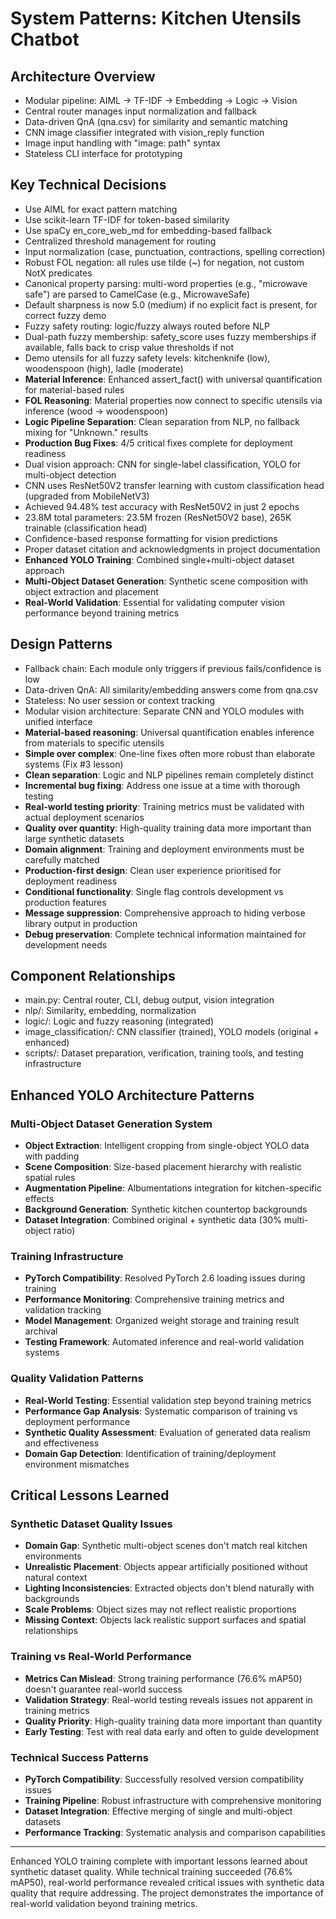 # System Patterns: Kitchen Utensils Chatbot

## Architecture Overview
- Modular pipeline: AIML → TF-IDF → Embedding → Logic → Vision
- Central router manages input normalization and fallback
- Data-driven QnA (qna.csv) for similarity and semantic matching
- CNN image classifier integrated with vision_reply function
- Image input handling with "image: path" syntax
- Stateless CLI interface for prototyping

## Key Technical Decisions
- Use AIML for exact pattern matching
- Use scikit-learn TF-IDF for token-based similarity
- Use spaCy en_core_web_md for embedding-based fallback
- Centralized threshold management for routing
- Input normalization (case, punctuation, contractions, spelling correction)
- Robust FOL negation: all rules use tilde (~) for negation, not custom NotX predicates
- Canonical property parsing: multi-word properties (e.g., "microwave safe") are parsed to CamelCase (e.g., MicrowaveSafe)
- Default sharpness is now 5.0 (medium) if no explicit fact is present, for correct fuzzy demo
- Fuzzy safety routing: logic/fuzzy always routed before NLP
- Dual-path fuzzy membership: safety_score uses fuzzy memberships if available, falls back to crisp value thresholds if not
- Demo utensils for all fuzzy safety levels: kitchenknife (low), woodenspoon (high), ladle (moderate)
- **Material Inference**: Enhanced assert_fact() with universal quantification for material-based rules
- **FOL Reasoning**: Material properties now connect to specific utensils via inference (wood → woodenspoon)
- **Logic Pipeline Separation**: Clean separation from NLP, no fallback mixing for "Unknown." results
- **Production Bug Fixes**: 4/5 critical fixes complete for deployment readiness
- Dual vision approach: CNN for single-label classification, YOLO for multi-object detection
- CNN uses ResNet50V2 transfer learning with custom classification head (upgraded from MobileNetV3)
- Achieved 94.48% test accuracy with ResNet50V2 in just 2 epochs
- 23.8M total parameters: 23.5M frozen (ResNet50V2 base), 265K trainable (classification head)
- Confidence-based response formatting for vision predictions
- Proper dataset citation and acknowledgments in project documentation
- **Enhanced YOLO Training**: Combined single+multi-object dataset approach
- **Multi-Object Dataset Generation**: Synthetic scene composition with object extraction and placement
- **Real-World Validation**: Essential for validating computer vision performance beyond training metrics

## Design Patterns
- Fallback chain: Each module only triggers if previous fails/confidence is low
- Data-driven QnA: All similarity/embedding answers come from qna.csv
- Stateless: No user session or context tracking
- Modular vision architecture: Separate CNN and YOLO modules with unified interface
- **Material-based reasoning**: Universal quantification enables inference from materials to specific utensils
- **Simple over complex**: One-line fixes often more robust than elaborate systems (Fix #3 lesson)
- **Clean separation**: Logic and NLP pipelines remain completely distinct
- **Incremental bug fixing**: Address one issue at a time with thorough testing
- **Real-world testing priority**: Training metrics must be validated with actual deployment scenarios
- **Quality over quantity**: High-quality training data more important than large synthetic datasets
- **Domain alignment**: Training and deployment environments must be carefully matched
- **Production-first design**: Clean user experience prioritised for deployment readiness
- **Conditional functionality**: Single flag controls development vs production features
- **Message suppression**: Comprehensive approach to hiding verbose library output in production
- **Debug preservation**: Complete technical information maintained for development needs

## Component Relationships
- main.py: Central router, CLI, debug output, vision integration
- nlp/: Similarity, embedding, normalization
- logic/: Logic and fuzzy reasoning (integrated)
- image_classification/: CNN classifier (trained), YOLO models (original + enhanced)
- scripts/: Dataset preparation, verification, training tools, and testing infrastructure

## Enhanced YOLO Architecture Patterns
### **Multi-Object Dataset Generation System**
- **Object Extraction**: Intelligent cropping from single-object YOLO data with padding
- **Scene Composition**: Size-based placement hierarchy with realistic spatial rules
- **Augmentation Pipeline**: Albumentations integration for kitchen-specific effects
- **Background Generation**: Synthetic kitchen countertop backgrounds
- **Dataset Integration**: Combined original + synthetic data (30% multi-object ratio)

### **Training Infrastructure**
- **PyTorch Compatibility**: Resolved PyTorch 2.6 loading issues during training
- **Performance Monitoring**: Comprehensive training metrics and validation tracking
- **Model Management**: Organized weight storage and training result archival
- **Testing Framework**: Automated inference and real-world validation systems

### **Quality Validation Patterns**
- **Real-World Testing**: Essential validation step beyond training metrics
- **Performance Gap Analysis**: Systematic comparison of training vs deployment performance
- **Synthetic Quality Assessment**: Evaluation of generated data realism and effectiveness
- **Domain Gap Detection**: Identification of training/deployment environment mismatches

## Critical Lessons Learned
### **Synthetic Dataset Quality Issues**
- **Domain Gap**: Synthetic multi-object scenes don't match real kitchen environments
- **Unrealistic Placement**: Objects appear artificially positioned without natural context
- **Lighting Inconsistencies**: Extracted objects don't blend naturally with backgrounds
- **Scale Problems**: Object sizes may not reflect realistic proportions
- **Missing Context**: Objects lack realistic support surfaces and spatial relationships

### **Training vs Real-World Performance**
- **Metrics Can Mislead**: Strong training performance (76.6% mAP50) doesn't guarantee real-world success
- **Validation Strategy**: Real-world testing reveals issues not apparent in training metrics
- **Quality Priority**: High-quality training data more important than quantity
- **Early Testing**: Test with real data early and often to guide development

### **Technical Success Patterns**
- **PyTorch Compatibility**: Successfully resolved version compatibility issues
- **Training Pipeline**: Robust infrastructure with comprehensive monitoring
- **Dataset Integration**: Effective merging of single and multi-object datasets
- **Performance Tracking**: Systematic analysis and comparison capabilities

---

Enhanced YOLO training complete with important lessons learned about synthetic dataset quality. While technical training succeeded (76.6% mAP50), real-world performance revealed critical issues with synthetic data quality that require addressing. The project demonstrates the importance of real-world validation beyond training metrics. 